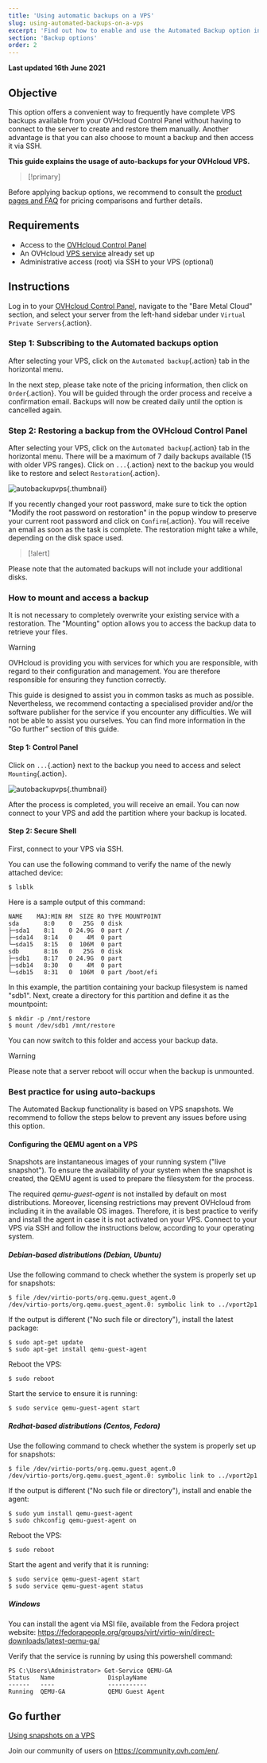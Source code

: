 ```yaml
---
title: 'Using automatic backups on a VPS'
slug: using-automated-backups-on-a-vps
excerpt: 'Find out how to enable and use the Automated Backup option in the OVHcloud Control Panel'
section: 'Backup options'
order: 2
---
```


**Last updated 16th June 2021**

## Objective

This option offers a convenient way to frequently have complete VPS backups available from your OVHcloud Control Panel without having to connect to the server to create and restore them manually. Another advantage is that you can also choose to mount a backup and then access it via SSH.

**This guide explains the usage of auto-backups for your OVHcloud VPS.**

> [!primary]
>
Before applying backup options, we recommend to consult the [product pages and FAQ](https://www.ovhcloud.com/en-sg/vps/options/) for pricing comparisons and further details.
>

## Requirements

- Access to the [OVHcloud Control Panel](https://ca.ovh.com/auth/?action=gotomanager&from=https://www.ovh.com/sg/&ovhSubsidiary=sg)
- An OVHcloud [VPS service](https://www.ovhcloud.com/en-sg/vps/) already set up
- Administrative access (root) via SSH to your VPS (optional)

## Instructions

Log in to your [OVHcloud Control Panel](https://ca.ovh.com/auth/?action=gotomanager&from=https://www.ovh.com/sg/&ovhSubsidiary=sg), navigate to the "Bare Metal Cloud" section, and select your server from the left-hand sidebar under `Virtual Private Servers`{.action}.

### Step 1: Subscribing to the Automated backups option

After selecting your VPS, click on the `Automated backup`{.action} tab in the horizontal menu.

In the next step, please take note of the pricing information, then click on `Order`{.action}. You will be guided through the order process and receive a confirmation email. Backups will now be created daily until the option is cancelled again.

### Step 2: Restoring a backup from the OVHcloud Control Panel

After selecting your VPS, click on the `Automated backup`{.action} tab in the horizontal menu. There will be a maximum of 7 daily backups available (15 with older VPS ranges). Click on `...`{.action} next to the backup you would like to restore and select `Restoration`{.action}.

![autobackupvps](images/backup_vps_step1.png){.thumbnail}

If you recently changed your root password, make sure to tick the option "Modify the root password on restoration" in the popup window to preserve your current root password and click on `Confirm`{.action}. You will receive an email as soon as the task is complete. The restoration might take a while, depending on the disk space used.

> [!alert]
>
Please note that the automated backups will not include your additional disks.
>

### How to mount and access a backup

It is not necessary to completely overwrite your existing service with a restoration. The "Mounting" option allows you to access the backup data to retrieve your files. 

> [!warning]
>OVHcloud is providing you with services for which you are responsible, with regard to their configuration and management. You are therefore responsible for ensuring they function correctly.
>
>This guide is designed to assist you in common tasks as much as possible. Nevertheless, we recommend contacting a specialised provider and/or the software publisher for the service if you encounter any difficulties. We will not be able to assist you ourselves. You can find more information in the “Go further” section of this guide.
>

#### Step 1: Control Panel

Click on `...`{.action} next to the backup you need to access and select `Mounting`{.action}.

![autobackupvps](images/backup_vps_step2.png){.thumbnail}

After the process is completed, you will receive an email. You can now connect to your VPS and add the partition where your backup is located.

#### Step 2: Secure Shell

First, connect to your VPS via SSH.

You can use the following command to verify the name of the newly attached device:

```
$ lsblk
```

Here is a sample output of this command:

```
NAME    MAJ:MIN RM  SIZE RO TYPE MOUNTPOINT
sda       8:0    0   25G  0 disk 
├─sda1    8:1    0 24.9G  0 part /
├─sda14   8:14   0    4M  0 part 
└─sda15   8:15   0  106M  0 part 
sdb       8:16   0   25G  0 disk 
├─sdb1    8:17   0 24.9G  0 part 
├─sdb14   8:30   0    4M  0 part 
└─sdb15   8:31   0  106M  0 part /boot/efi
```

In this example, the partition containing your backup filesystem is named "sdb1".
Next, create a directory for this partition and define it as the mountpoint:

```
$ mkdir -p /mnt/restore
$ mount /dev/sdb1 /mnt/restore
```

You can now switch to this folder and access your backup data.

> [!warning]
> Please note that a server reboot will occur when the backup is unmounted.
>

### Best practice for using auto-backups

The Automated Backup functionality is based on VPS snapshots. We recommend to follow the steps below to prevent any issues before using this option.

#### Configuring the QEMU agent on a VPS

Snapshots are instantaneous images of your running system ("live snapshot"). To ensure the availability of your system when the snapshot is created, the QEMU agent is used to prepare the filesystem for the process.

The required *qemu-guest-agent* is not installed by default on most distributions. Moreover, licensing restrictions may prevent OVHcloud from including it in the available OS images. Therefore, it is best practice to verify and install the agent in case it is not activated on your VPS. Connect to your VPS via SSH and follow the instructions below, according to your operating system.

##### **Debian-based distributions (Debian, Ubuntu)**

Use the following command to check whether the system is properly set up for snapshots:

```
$ file /dev/virtio-ports/org.qemu.guest_agent.0
/dev/virtio-ports/org.qemu.guest_agent.0: symbolic link to ../vport2p1
```

If the output is different ("No such file or directory"), install the latest package:

```
$ sudo apt-get update
$ sudo apt-get install qemu-guest-agent
```

Reboot the VPS:

```
$ sudo reboot
```

Start the service to ensure it is running:

```
$ sudo service qemu-guest-agent start
```

##### **Redhat-based distributions (Centos, Fedora)**

Use the following command to check whether the system is properly set up for snapshots:

```
$ file /dev/virtio-ports/org.qemu.guest_agent.0
/dev/virtio-ports/org.qemu.guest_agent.0: symbolic link to ../vport2p1
```

If the output is different ("No such file or directory"), install and enable the agent:

```
$ sudo yum install qemu-guest-agent
$ sudo chkconfig qemu-guest-agent on
```

Reboot the VPS:

```
$ sudo reboot
```

Start the agent and verify that it is running:

```
$ sudo service qemu-guest-agent start
$ sudo service qemu-guest-agent status
```

##### **Windows**

You can install the agent via MSI file, available from the Fedora project website: <https://fedorapeople.org/groups/virt/virtio-win/direct-downloads/latest-qemu-ga/>

Verify that the service is running by using this powershell command:

```
PS C:\Users\Administrator> Get-Service QEMU-GA
Status   Name               DisplayName
------   ----               -----------
Running  QEMU-GA            QEMU Guest Agent
```

## Go further

[Using snapshots on a VPS](../using-snapshots-on-a-vps)

Join our community of users on <https://community.ovh.com/en/>.
